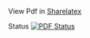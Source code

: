 View Pdf in [Sharelatex](https://www.sharelatex.com/github/repos/abilng/Mtech-Thesis/builds/latest/output.pdf) 



Status [![PDF Status](https://www.sharelatex.com/github/repos/abilng/Mtech-Thesis/builds/latest/badge.svg)](https://www.sharelatex.com/github/repos/abilng/Mtech-Thesis/builds/latest/output.pdf) 
